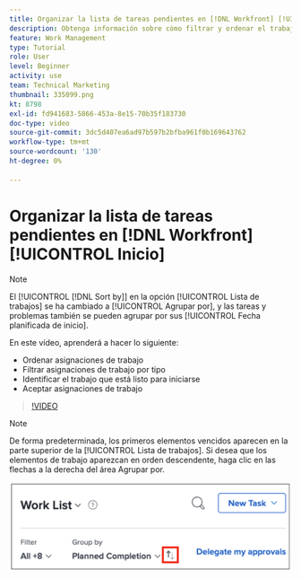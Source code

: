 ```yaml
---
title: Organizar la lista de tareas pendientes en [!DNL Workfront] [!UICONTROL Inicio]
description: Obtenga información sobre cómo filtrar y ordenar el trabajo asignado, identificar el trabajo que está listo para iniciarse y aceptar asignaciones de trabajo en [!DNL  Workfront].
feature: Work Management
type: Tutorial
role: User
level: Beginner
activity: use
team: Technical Marketing
thumbnail: 335099.png
kt: 8798
exl-id: fd941683-5866-453a-8e15-70b35f183730
doc-type: video
source-git-commit: 3dc5d407ea6ad97b597b2bfba961f0b169643762
workflow-type: tm+mt
source-wordcount: '130'
ht-degree: 0%

---
```


# Organizar la lista de tareas pendientes en [!DNL Workfront] [!UICONTROL Inicio]

>[!NOTE]
>
>El [!UICONTROL [!DNL Sort by]] en la opción [!UICONTROL Lista de trabajos] se ha cambiado a [!UICONTROL Agrupar por], y las tareas y problemas también se pueden agrupar por sus [!UICONTROL Fecha planificada de inicio].

En este vídeo, aprenderá a hacer lo siguiente:

* Ordenar asignaciones de trabajo
* Filtrar asignaciones de trabajo por tipo
* Identificar el trabajo que está listo para iniciarse
* Aceptar asignaciones de trabajo

>[!VIDEO](https://video.tv.adobe.com/v/335099/?quality=12&learn=on)

>[!NOTE]
>
>De forma predeterminada, los primeros elementos vencidos aparecen en la parte superior de la [!UICONTROL Lista de trabajos]. Si desea que los elementos de trabajo aparezcan en orden descendente, haga clic en las flechas a la derecha del área Agrupar por.

![Imagen de una pantalla que muestra su lista de trabajos agrupada por fecha de vencimiento.](assets/work-list-arrows.png)
